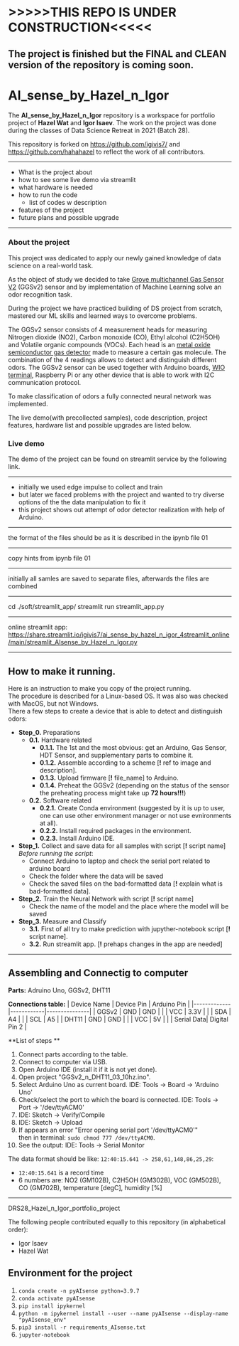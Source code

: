 # >>>>>THIS REPO IS UNDER CONSTRUCTION<<<<<
## The project is finished but the FINAL and CLEAN version of the repository is coming soon. 

#
#
#


# AI_sense_by_Hazel_n_Igor

The **AI_sense_by_Hazel_n_Igor** repository is a workspace for portfolio project of **Hazel Wat** and **Igor Isaev**. The work on the project was done during the classes of Data Science Retreat in 2021 (Batch 28).

This repository is forked on https://github.com/igivis7/ and https://github.com/hahahazel to reflect the work of all contributors.



---

- What is the project about
- how to see some live demo via streamlit
- what hardware is needed
- how to run the code
  - list of codes w description
- features of the project
- future plans and possible upgrade

---

### About the project

This project was dedicated to apply our newly gained knowledge of data science on a real-world task. 

As the object of study we decided to take [Grove multichannel Gas Sensor V2](https://wiki.seeedstudio.com/Grove-Multichannel-Gas-Sensor-V2/) (GGSv2) sensor and by implementation of Machine Learning solve an odor recognition task.

During the project we have practiced building of DS project from scratch, mastered our ML skills and learned ways to overcome problems. 

The GGSv2 sensor consists of 4 measurement heads for measuring Nitrogen dioxide (NO2), Carbon monoxide (CO), Ethyl alcohol (C2H5OH) and Volatile organic compounds (VOCs). 
Each head is an [metal oxide semiconductor gas detector](https://www.ncbi.nlm.nih.gov/pmc/articles/PMC7700484/) made to measure a certain gas molecule.
The combination of the 4 readings allows to detect and distinguish different odors.
The GGSv2 sensor can be used together with Arduino boards, [WIO terminal](https://www.seeedstudio.com/Wio-Terminal-p-4509.html), Raspberry Pi or any other device that is able to work with I2C communication protocol.

To make classification of odors a fully connected neural network was implemented.

The live demo(with precollected samples), code description, project features, hardware list and possible upgrades are listed below.


### Live demo

The demo of the project can be found on streamlit service by the following link.

---

- initially we used edge impulse to collect and train
- but later we faced problems with the project and wanted to try diverse options of the the data manipulation to fix it
- this project shows out attempt of odor detector realization with help of Arduino.

---

the format of the files should be as it is described in the ipynb file 01

---

copy hints from ipynb file 01

---

initially all samles are saved to separate files, afterwards the files are combined

---

cd ./soft/streamlit_app/
streamlit run streamlit_app.py

---

online streamlit app: 
https://share.streamlit.io/igivis7/ai_sense_by_hazel_n_igor_4streamlit_online/main/streamlit_AIsense_by_Hazel_n_Igor.py

---

## How to make it running.

Here is an instruction to make you copy of the project running.  
The procedure is described for a Linux-based OS. It was also was checked with MacOS, but not Windows.  
There a few steps to create a device that is able to detect and distinguish odors:
  - **Step_0.** Preparations
    - **0.1.** Hardware related
      - **0.1.1.** The 1st and the most obvious: get an Arduino, Gas Sensor, HDT Sensor, and supplementary parts to combine it.
      - **0.1.2.** Assemble according to a scheme [__!__ ref to image and description].
      - **0.1.3.** Upload firmware [__!__ file_name] to Arduino.
      - **0.1.4.** Preheat the GGSv2 (depending on the status of the sensor the preheating process might take up **72 hours!!!**)
    - **0.2.** Software related
      - **0.2.1.** Create Conda environment (suggested by it is up to user, one can use other environment manager or not use evnironments at all).
      - **0.2.2.** Install required packages in the environment.
      - **0.2.3.** Install Arduino IDE.
  - **Step_1.** Collect and save data for all samples with script [__!__ script name]  <!-- Double space at the end of the line to make line-break -->  
  *Before running the script*:
    - Connect Arduino to laptop and check the serial port related to arduino board
    - Check the folder where the data will be saved
    - Check the saved files on the bad-formatted data [__!__ explain what is bad-formatted data].
  - **Step_2.** Train the Neural Network with script [__!__ script name]  
    - Check the name of the model and the place where the model will be saved
  - **Step_3.** Measure and Classify
    - **3.1.** First of all try to make prediction with jupyther-notebook script [__!__ script name].
    - **3.2.** Run streamlit app. [__!__ prehaps changes in the app are needed]

---

## Assembling and Connectig to computer

**Parts:** Adruino Uno, GGSv2, DHT11

**Connections table:**
| Device Name | Device Pin | Arduino Pin   |
|-------------|------------|---------------|
| GGSv2       | GND        | GND           |
|             | VCC        | 3.3V          |
|             | SDA        | A4            |
|             | SCL        | A5            |
| DHT11       | GND        | GND           |
|             | VCC        | 5V            |
|             | Serial Data| Digital Pin 2 |

**List of steps **
1.  Connect parts according to the table.
2.  Connect to computer via USB.
3.  Open Arduino IDE (install it if it is not yet done).
4.  Open project "GGSv2_n_DHT11_03_10hz.ino".
5.  Select Arduino Uno as current board. IDE: Tools -> Board -> 'Arduino Uno'
6.  Check/select the port to which the board is connected. IDE: Tools -> Port -> '/dev/ttyACM0'
7.  IDE: Sketch -> Verify/Compile
8.  IDE: Sketch -> Upload
9.  If appears an error "Error opening serial port '/dev/ttyACM0'"  
    then in terminal: `sudo chmod 777 /dev/ttyACM0`.
10. See the output: IDE: Tools -> Serial Monitor  
    
The data format should be like: `12:40:15.641 -> 258,61,148,86,25,29`:
- `12:40:15.641` is a record time
- 6 numbers are: NO2 (GM102B), C2H5OH (GM302B), VOC (GM502B), CO (GM702B), temperature [degC], humidity [%]

---


DRS28_Hazel_n_Igor_portfolio_project

The following people contributed equally to this repository (in alphabetical order):

- Igor Isaev
- Hazel Wat


## Environment for the project
1. `conda create -n pyAIsense python=3.9.7`
2. `conda activate pyAIsense`
3. `pip install ipykernel`
4. `python -m ipykernel install --user --name pyAIsense --display-name "pyAIsense_env"`
5. `pip3 install -r requirements_AIsense.txt`
6. `jupyter-notebook`
